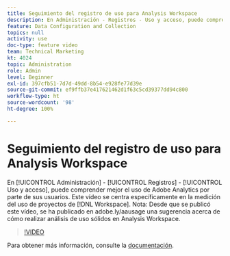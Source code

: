 ```yaml
---
title: Seguimiento del registro de uso para Analysis Workspace
description: En Administración - Registros - Uso y acceso, puede comprender mejor el uso de Adobe Analytics por parte de sus usuarios. Este vídeo se centra específicamente en la medición del uso de proyectos de Workspace.
feature: Data Configuration and Collection
topics: null
activity: use
doc-type: feature video
team: Technical Marketing
kt: 4024
topic: Administration
role: Admin
level: Beginner
exl-id: 397cfb51-7d7d-49dd-8b54-e928fe77d39e
source-git-commit: ef9ffb37e417621462d1f63c5cd39377dd94c800
workflow-type: ht
source-wordcount: '98'
ht-degree: 100%

---
```


# Seguimiento del registro de uso para Analysis Workspace

En [!UICONTROL Administración] - [!UICONTROL Registros] - [!UICONTROL Uso y acceso], puede comprender mejor el uso de Adobe Analytics por parte de sus usuarios. Este vídeo se centra específicamente en la medición del uso de proyectos de [!DNL Workspace]. Nota: Desde que se publicó este vídeo, se ha publicado en adobe.ly/aausage una sugerencia acerca de cómo realizar análisis de uso sólidos en Analysis Workspace.

>[!VIDEO](https://video.tv.adobe.com/v/29768/?quality=12)

Para obtener más información, consulte la [documentación](https://experienceleague.adobe.com/docs/analytics/admin/admin-tools/logs.html?lang=es).
